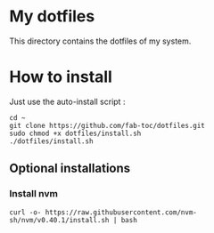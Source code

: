 # My dotfiles

This directory contains the dotfiles of my system.

# How to install

Just use the auto-install script :

```
cd ~
git clone https://github.com/fab-toc/dotfiles.git
sudo chmod +x dotfiles/install.sh
./dotfiles/install.sh
```

## Optional installations

### Install nvm

```
curl -o- https://raw.githubusercontent.com/nvm-sh/nvm/v0.40.1/install.sh | bash
```
